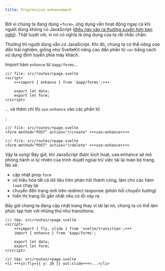 ```yaml
---
title: Progressive enhancement
---
```


Bởi vì chúng ta đang dùng `<form>`, ứng dụng vẫn hoạt động ngay cả khi người dùng không có JavaScript ([điều này xảy ra thường xuyên hơn bạn nghĩ](https://kryogenix.org/code/browser/everyonehasjs.html)). Thật tuyệt vời, vì nó có nghĩa là ứng dụng của ta rất chắc chắn.

Thường thì người dùng vẫn _có_ JavaScript. Khi đó, chúng ta có thể _nâng cao dần_ trải nghiệm, giống như SvelteKit nâng cao dần phần tử `<a>` bằng cách sử dụng định tuyến phía máy khách.

Import hàm `enhance` từ `$app/forms`...

```svelte
/// file: src/routes/+page.svelte
<script>
	+++import { enhance } from '$app/forms';+++

	export let data;
	export let form;
</script>
```

... và thêm chỉ thị `use:enhance` vào các phần tử <form>:

```svelte
/// file: src/routes/+page.svelte
<form method="POST" action="?/create" +++use:enhance+++>
```

```svelte
/// file: src/routes/+page.svelte
<form method="POST" action="?/delete" +++use:enhance+++>
```

Vậy là xong! Bây giờ, khi JavaScript được kích hoạt, use:enhance sẽ mô phỏng hành vi tự nhiên của trình duyệt ngoại trừ việc tải lại toàn bộ trang. Nó sẽ:

- cập nhật prop `form`
- vô hiệu hóa tất cả dữ liệu trên phản hồi thành công, làm cho các hàm `load` chạy lại
- chuyển đến trang mới trên redirect response _(phản hồi chuyển hướng)_
- hiển thị trang lỗi gần nhất nếu có lỗi xảy ra

Bây giờ chúng ta đang cập nhật trang thay vì tải lại nó, chúng ta có thể làm phức tạp hơn với những thứ như transitions:

```svelte
/// tệp: src/routes/+page.svelte
<script>
	+++import { fly, slide } from 'svelte/transition';+++
	import { enhance } from '$app/forms';

	export let data;
	export let form;
</script>
```

```svelte
/// tệp: src/routes/+page.svelte
<li +++in:fly={{ y: 20 }} out:slide+++>...</li>
```
